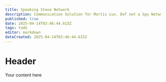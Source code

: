 ```yaml
---
title: Speaking Stone Network
description: Communication Solution for Mortis Lux. Def not a Spy Network
published: true
date: 2025-04-14T03:46:44.615Z
tags: todo
editor: markdown
dateCreated: 2025-04-14T03:46:44.615Z
---
```


# Header
Your content here